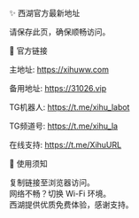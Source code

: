 ✨ 西湖官方最新地址

请保存此页，确保顺畅访问。

🔗 官方链接

主地址: https://xihuww.com

备用地址:  https://31026.vip

TG机器人: https://t.me/xihu_labot 

TG频道号: https://t.me/xihu_la 

在线支持: https://t.me/XihuURL


🔔 使用须知

复制链接至浏览器访问。  
网络不畅？切换 Wi-Fi 环境。  
西湖提供优质免费体验，感谢支持。
